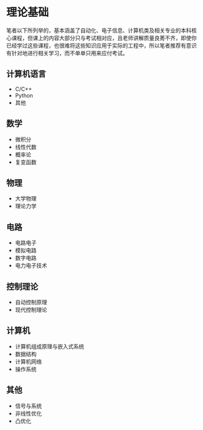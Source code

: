 # 理论基础
笔者以下所列举的，基本涵盖了自动化、电子信息、计算机类及相关专业的本科核心课程，但课上的内容大部分只与考试相对应，且老师讲解质量良莠不齐，即使你已经学过这些课程，也很难将这些知识应用于实际的工程中，所以笔者推荐有意识有针对地进行相关学习，而不单单只用来应付考试。

## 计算机语言

- C/C++
- Python
- 其他

## 数学

- 微积分
- 线性代数
- 概率论
- 复变函数

## 物理

- 大学物理
- 理论力学

## 电路

- 电路电子
- 模拟电路
- 数字电路
- 电力电子技术

## 控制理论

- 自动控制原理
- 现代控制理论

## 计算机

- 计算机组成原理与嵌入式系统
- 数据结构
- 计算机网络
- 操作系统

## 其他

- 信号与系统
- 非线性优化
- 凸优化
